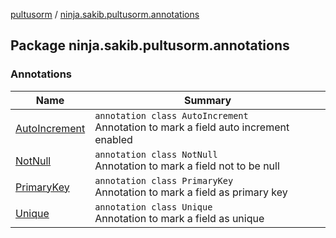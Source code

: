 [pultusorm](../index.md) / [ninja.sakib.pultusorm.annotations](.)

## Package ninja.sakib.pultusorm.annotations

### Annotations

| Name | Summary |
|---|---|
| [AutoIncrement](-auto-increment/index.md) | `annotation class AutoIncrement`<br>Annotation to mark a field auto increment enabled |
| [NotNull](-not-null/index.md) | `annotation class NotNull`<br>Annotation to mark a field not to be null |
| [PrimaryKey](-primary-key/index.md) | `annotation class PrimaryKey`<br>Annotation to mark a field as primary key |
| [Unique](-unique/index.md) | `annotation class Unique`<br>Annotation to mark a field as unique |

